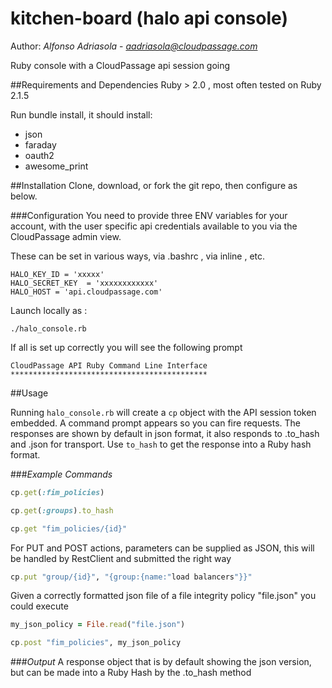 # kitchen-board (halo api console)
Author: *Alfonso Adriasola* - *aadriasola@cloudpassage.com*

Ruby console with a CloudPassage api session going

##Requirements and Dependencies
Ruby > 2.0 , most often tested on Ruby 2.1.5

Run bundle install, it should install:
* json
* faraday
* oauth2
* awesome_print

##Installation
Clone, download, or fork the git repo, then configure as below.

###Configuration
You need to provide three ENV variables for your account, with the user specific api credentials
available to you via the  CloudPassage admin view.

These can be set in various ways, via .bashrc , via inline , etc. 
```
HALO_KEY_ID = 'xxxxx'
HALO_SECRET_KEY  = 'xxxxxxxxxxxx'
HALO_HOST = 'api.cloudpassage.com'
```

Launch locally as :

`./halo_console.rb`

If all is set up correctly you will see the following prompt


```
CloudPassage API Ruby Command Line Interface
********************************************
```

##Usage

Running `halo_console.rb` will create a `cp` object with the API session token embedded.
A command prompt appears so you can fire requests.
The responses are shown by default in  json format, it also responds to .to_hash and .json for transport.
Use `to_hash` to get the response into a Ruby hash format.


###*Example Commands*

```ruby
cp.get(:fim_policies)

cp.get(:groups).to_hash

cp.get "fim_policies/{id}"


```

For PUT and POST actions, parameters can be supplied as JSON,
this will be handled by RestClient and submitted the right way


```ruby
cp.put "group/{id}", "{group:{name:"load balancers"}}"
```

Given a correctly formatted json file of a file integrity policy "file.json" you could execute

```ruby
my_json_policy = File.read("file.json")

cp.post "fim_policies", my_json_policy
```

###*Output*
A response object that is by default showing the json version, but can be made into a Ruby Hash by the .to_hash method
